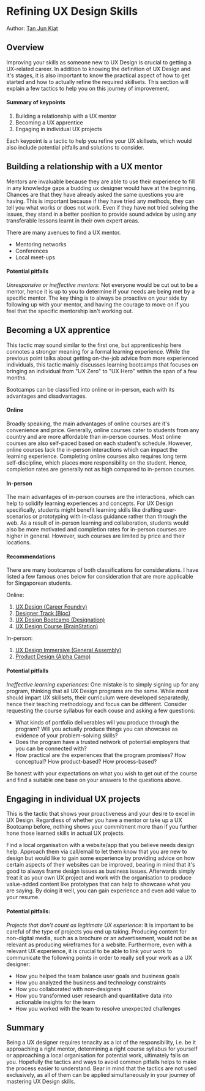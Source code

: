 # Refining UX Design Skills

Author: [Tan Jun Kiat](https://github.com/junkiattan)

## Overview
Improving your skills as someone new to UX Design is crucial to getting a UX-related career. In addition to knowing the definition of UX Design and it's stages, it is also important to know the practical aspect of how to get started and how to actually refine the required skillsets. This section will explain a few tactics to help you on this journey of improvement.

#### Summary of keypoints
1. Building a relationship with a UX mentor
1. Becoming a UX apprentice
1. Engaging in individual UX projects

Each keypoint is a tactic to help you refine your UX skillsets, which would also include potential pitfalls and solutions to consider.

## Building a relationship with a UX mentor
Mentors are invaluable because they are able to use their experience to fill in any knowledge gaps a budding ux designer would have at the beginning. Chances are that they have already asked the same questions you are having. This is important because if they have tried any methods, they can tell you what works or does not work. Even if they have not tried solving the issues, they stand in a better position to provide sound advice by using any transferable lessons learnt in their own expert areas.

There are many avenues to find a UX mentor.
* Mentoring networks
* Conferences
* Local meet-ups

#### Potential pitfalls
*Unresponsive or ineffective mentors*: Not everyone would be cut out to be a mentor, hence it is up to you to determine if your needs are being met by a specific mentor. The key thing is to always be proactive on your side by following up with your mentor, and having the courage to move on if you feel that the specific mentorship isn't working out.

## Becoming a UX apprentice
This tactic may sound similar to the first one, but apprenticeship here connotes a stronger meaning for a formal learning experience. While the previous point talks about getting on-the-job advice from more experienced individuals, this tactic mainly discusses learning bootcamps that focuses on bringing an individual from "UX Zero" to "UX Hero" within the span of a few months.

Bootcamps can be classified into online or in-person, each with its advantages and disadvantages.

#### Online
Broadly speaking, the main advantages of online courses are it's convenience and price. Generally, online courses cater to students from any country and are more affordable than in-person courses. Most online courses are also self-paced based on each student's schedule. However, online courses lack the in-person interactions which can impact the learning experience. Completing online courses also requires long term self-discipline, which places more responsibility on the student. Hence, completion rates are generally not as high compared to in-person courses.

#### In-person
The main advantages of in-person courses are the interactions, which can help to solidify learning experiences and concepts. For UX Design specifically, students might benefit learning skills like drafting user-scenarios or prototyping with in-class guidance rather than through the web. As a result of in-person learning and collaboration, students would also be more motivated and completion rates for in-person courses are higher in general. However, such courses are limited by price and their locations. 

#### Recommendations
There are many bootcamps of both classifications for considerations. I have listed a few famous ones below for consideration that are more applicable for Singaporean students.

Online:
1. [UX Design (Career Foundry)](https://careerfoundry.com/en/courses/become-a-ux-designer/)
1. [Designer Track (Bloc)](https://www.bloc.io/designer-track)
1. [UX Design Bootcamp (Designation)](http://designation.io/)
1. [UX Design Course (BrainStation)](https://brainstation.io/course/online/remote-user-experience-design-bootcamp)

In-person:
1. [UX Design Immersive (General Assembly)](https://generalassemb.ly/education/user-experience-design-immersive)
1. [Product Design (Alpha Camp)](https://sg.alphacamp.co/full-time-product-design/)

#### Potential pitfalls
*Ineffective learning experiences*: One mistake is to simply signing up for any program, thinking that all UX Design programs are the same. While most should impart UX skillsets, their curriculum were developed separatedly, hence their teaching methodology and focus can be different. Consider requesting the course syllabus for each couse and asking a few questions:
* What kinds of portfolio deliverables will you produce through the program? Will you actually produce things you can showcase as evidence of your problem-solving skills?
* Does the program have a trusted network of potential employers that you can be connected with?
* How practical are the experiences that the program promises? How conceptual? How product-based? How process-based?

Be honest with your expectations on what you wish to get out of the course and find a suitable one base on your answers to the questions above.

## Engaging in individual UX projects
This is the tactic that shows your proactiveness and your desire to excel in UX Design. Regardless of whether you have a mentor or take up a UX Bootcamp before, nothing shows your commitment more than if you further hone those learned skills in actual UX projects.

Find a local organisation with a website/app that you believe needs design help. Approach them via call/email to let them know that you are new to design but would like to gain some experience by providing advice on how certain aspects of their websites can be improved, bearing in mind that it's good to always frame design issues as business issues. Afterwards simply treat it as your own UX project and work with the organisation to produce value-added content like prototypes that can help to showcase what you are saying. By doing it well, you can gain experience and even add value to your resume.

#### Potential pitfalls:
*Projects that don’t count as legitimate UX experience*: It is important to be careful of the type of projects you end up taking. Producing content for non-digital media, such as a brochure or an advertisement, would not be as relevant as producing wireframes for a website. Furthermore, even with a relevant UX experience, it is crucial to be able to link your work to communicate the following points in order to really sell your work as a UX designer:
* How you helped the team balance user goals and business goals
* How you analyzed the business and technology constraints
* How you collaborated with non-designers
* How you transformed user research and quantitative data into actionable insights for the team
* How you worked with the team to resolve unexpected challenges

## Summary
Being a UX designer requires tenacity as a lot of the responsibility, i.e. be it approaching a right mentor, determining a right course syllabus for yourself or approaching a local organisation for potential work, ultimately falls on you. Hopefully the tactics and ways to avoid common pitfalls helps to make the process easier to understand. Bear in mind that the tactics are not used exclusively, as all of them can be applied simultaneously in your journey of mastering UX Design skills.
